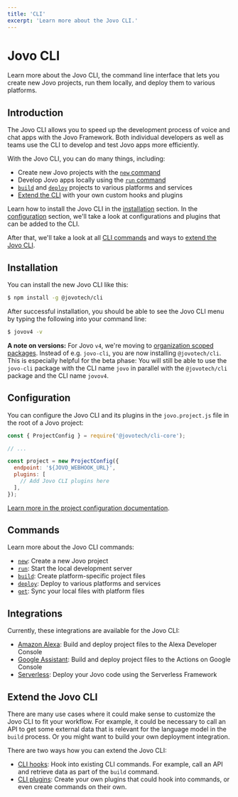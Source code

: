 ```yaml
---
title: 'CLI'
excerpt: 'Learn more about the Jovo CLI.'
---
```


# Jovo CLI

Learn more about the Jovo CLI, the command line interface that lets you create new Jovo projects, run them locally, and deploy them to various platforms.

## Introduction

The Jovo CLI allows you to speed up the development process of voice and chat apps with the Jovo Framework. Both individual developers as well as teams use the CLI to develop and test Jovo apps more efficiently.

With the Jovo CLI, you can do many things, including:

- Create new Jovo projects with the [`new` command](https://v4.jovo.tech/docs/new-command)
- Develop Jovo apps locally using the [`run` command](https://v4.jovo.tech/docs/run-command)
- [`build`](https://v4.jovo.tech/docs/build-command) and [`deploy`](https://v4.jovo.tech/docs/deploy-command) projects to various platforms and services
- [Extend the CLI](#extend-the-jovo-cli) with your own custom hooks and plugins

Learn how to install the Jovo CLI in the [installation](#installation) section. In the [configuration](#configuration) section, we'll take a look at configurations and plugins that can be added to the CLI.

After that, we'll take a look at all [CLI commands](#commands) and ways to [extend the Jovo CLI](#extend-the-jovo-cli).

## Installation

You can install the new Jovo CLI like this:

```sh
$ npm install -g @jovotech/cli
```

After successful installation, you should be able to see the Jovo CLI menu by typing the following into your command line:

```sh
$ jovov4 -v
```

**A note on versions:** For Jovo `v4`, we're moving to [organization scoped packages](https://docs.npmjs.com/creating-and-publishing-an-organization-scoped-package). Instead of e.g. `jovo-cli`, you are now installing `@jovotech/cli`. This is especially helpful for the beta phase: You will still be able to use the `jovo-cli` package with the CLI name `jovo` in parallel with the `@jovotech/cli` package and the CLI name `jovov4`.

## Configuration

You can configure the Jovo CLI and its plugins in the `jovo.project.js` file in the root of a Jovo project:

```js
const { ProjectConfig } = require('@jovotech/cli-core');

// ...

const project = new ProjectConfig({
  endpoint: '${JOVO_WEBHOOK_URL}',
  plugins: [
    // Add Jovo CLI plugins here
  ],
});
```

[Learn more in the project configuration documentation](https://v4.jovo.tech/docs/project-config).

## Commands

Learn more about the Jovo CLI commands:

- [`new`](https://v4.jovo.tech/docs/new-command): Create a new Jovo project
- [`run`](https://v4.jovo.tech/docs/run-command): Start the local development server
- [`build`](https://v4.jovo.tech/docs/build-command): Create platform-specific project files
- [`deploy`](https://v4.jovo.tech/docs/deplooy-command): Deploy to various platforms and services
- [`get`](https://v4.jovo.tech/docs/get-command): Sync your local files with platform files

## Integrations

Currently, these integrations are available for the Jovo CLI:

- [Amazon Alexa](https://v4.jovo.tech/marketplace/platform-alexa/project-config): Build and deploy project files to the Alexa Developer Console
- [Google Assistant](https://v4.jovo.tech/marketplace/platform-googleassistant/project-config): Build and deploy project files to the Actions on Google Console
- [Serverless](https://v4.jovo.tech/marketplace/target-lex): Deploy your Jovo code using the Serverless Framework

## Extend the Jovo CLI

There are many use cases where it could make sense to customize the Jovo CLI to fit your workflow. For example, it could be necessary to call an API to get some external data that is relevant for the language model in the `build` process. Or you might want to build your own deployment integration.

There are two ways how you can extend the Jovo CLI:

- [CLI hooks](https://v4.jovo.tech/docs/project-config#hooks): Hook into existing CLI commands. For example, call an API and retrieve data as part of the `build` command.
- [CLI plugins](https://v4.jovo.tech/docs/cli-plugins): Create your own plugins that could hook into commands, or even create commands on their own.
